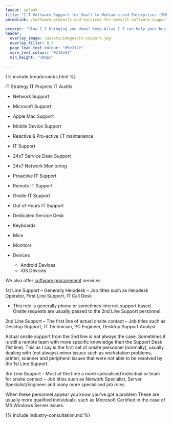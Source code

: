 ```yaml
---
layout: splash
title: "I.T Software Support for Small to Medium-sized Enterprises (SMEs)"
permalink: /software-products-and-services-for-smes/it-software-support

excerpt: "Slow I.T bringing you down? Keep-Alive I.T can help your business with a range of 1st, 2nd, and 3rd line technical support services."
header:
  overlay_image: /assets/images/it-support.jpg
  overlay_filter: 0.5 
  page_lead_text_colour: "#5e212e"
  more_text_colour: "#215e51"
  min_height: "700px"

---
```


{% include breadcrumbs.html %}

IT Strategy
IT Projects
IT Audits

- Network Support
- Microsoft Support
- Apple Mac Support
- Mobile Device Support

- Reactive & Pro-active I.T maintenance

- IT Support
- 24x7 Service Desk Support
- 24x7 Network Monitoring
- Proactive IT Support
- Remote IT Support
- Onsite IT Support
- Out of Hours IT Support
- Dedicated Service Desk

- Keyboards
- Mice
- Monitors

- Devices
    - Android Devices
    - iOS Devices

We also offer <a href="/">software procurement</a> services


1st Line Support – Generally Helpdesk – Job titles such as Helpdesk Operator, First Line Support, IT Call Desk

- This role is generally phone or sometimes internet support based. Onsite requests are usually passed to the 2nd Line Support personnel.

2nd Line Support – The first line of actual onsite contact – Job titles such as Desktop Support, IT Technician, PC Engineer, Desktop Support Analyst

Actual onsite support from the 2nd line is not always the case. Sometimes it is still a remote team with more specific knowledge then the Support Desk (1st line). This as I say is the first set of onsite personnel (normally), usually dealing with (not always) minor issues such as workstation problems, printer, scanner and peripheral issues that were not able to be resolved by the 1st Line Support.

3rd Line Support – Most of the time a more specialised individual or team for onsite contact – Job titles such as Network Specialist, Server Specialist/Engineer and many more specialised job roles.

When these personnel appear you know you’ve got a problem These are usually more qualified individuals, such as Microsoft Certified in the case of MS Windows Server issues.

{% include industry-consultation.md %}